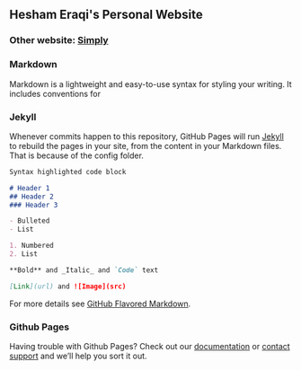 ## Hesham Eraqi's Personal Website

### Other website: [Simply](simply.blogspot.com)

### Markdown

Markdown is a lightweight and easy-to-use syntax for styling your writing. It includes conventions for

### Jekyll

Whenever commits happen to this repository, GitHub Pages will run [Jekyll](https://jekyllrb.com/) to rebuild the pages in your site, from the content in your Markdown files. That is because of the config folder.

```markdown
Syntax highlighted code block

# Header 1
## Header 2
### Header 3

- Bulleted
- List

1. Numbered
2. List

**Bold** and _Italic_ and `Code` text

[Link](url) and ![Image](src)
```

For more details see [GitHub Flavored Markdown](https://guides.github.com/features/mastering-markdown/).

### Github Pages

Having trouble with Github Pages? Check out our [documentation](https://help.github.com/categories/github-pages-basics/) or [contact support](https://github.com/contact) and we’ll help you sort it out.
